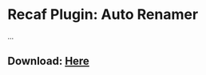 # Recaf Plugin: Auto Renamer

...

## Download: [Here](https://github.com/Recaf-Plugins/Auto-Renamer/releases)